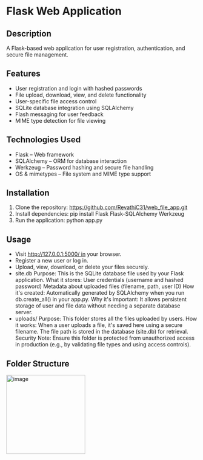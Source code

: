 # Flask Web Application
## Description
A Flask-based web application for user registration, authentication, and secure file management.
## Features
* User registration and login with hashed passwords
* File upload, download, view, and delete functionality
* User-specific file access control
* SQLite database integration using SQLAlchemy
* Flash messaging for user feedback
* MIME type detection for file viewing
## Technologies Used
* Flask – Web framework
* SQLAlchemy – ORM for database interaction
* Werkzeug – Password hashing and secure file handling
* OS & mimetypes – File system and MIME type support
## Installation
1. Clone the repository: https://github.com/RevathiC31/web_file_app.git
2. Install dependencies: pip install Flask Flask-SQLAlchemy Werkzeug
3. Run the application: python app.py
## Usage
* Visit http://127.0.0.1:5000/ in your browser.
* Register a new user or log in.
* Upload, view, download, or delete your files securely.
*  site.db
  Purpose: This is the SQLite database file used by your Flask application.
  What it stores:
  User credentials (username and hashed password)
  Metadata about uploaded files (filename, path, user ID)
  How it's created: Automatically generated by SQLAlchemy when you run db.create_all() in your app.py.
  Why it's important: It allows persistent storage of user and file data without needing a separate database server.
* uploads/
  Purpose: This folder stores all the files uploaded by users.
  How it works:
  When a user uploads a file, it's saved here using a secure filename.
  The file path is stored in the database (site.db) for retrieval.
  Security Note: Ensure this folder is protected from unauthorized access in production (e.g., by validating file types and using access controls).
## Folder Structure
<img width="208" alt="image" src="https://github.com/user-attachments/assets/955c900e-1822-432e-b968-64e250834333" />


